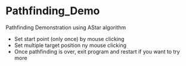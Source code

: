 # Pathfinding_Demo
Pathfinding Demonstration using AStar algorithm

* Set start point (only once) by mouse clicking
* Set multiple target position ny mouse clicking
* Once pathfinding is over, exit program and restart if you want to try more
